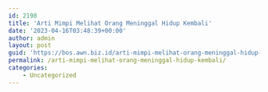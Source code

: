 ```yaml
---
id: 2198
title: 'Arti Mimpi Melihat Orang Meninggal Hidup Kembali'
date: '2023-04-16T03:48:39+00:00'
author: admin
layout: post
guid: 'https://bos.awn.biz.id/arti-mimpi-melihat-orang-meninggal-hidup-kembali/'
permalink: /arti-mimpi-melihat-orang-meninggal-hidup-kembali/
categories:
    - Uncategorized
---
```


